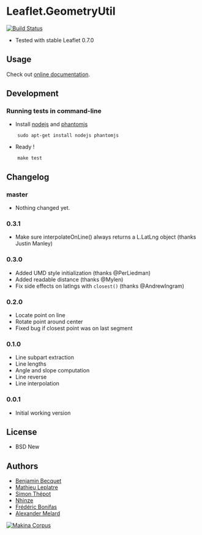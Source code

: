 Leaflet.GeometryUtil
====================

[![Build Status](https://travis-ci.org/makinacorpus/Leaflet.GeometryUtil.png?branch=master)](https://travis-ci.org/makinacorpus/Leaflet.GeometryUtil)

* Tested with stable Leaflet 0.7.0

Usage
-----

Check out [online documentation](http://makinacorpus.github.io/Leaflet.GeometryUtil/).


Development
-----------

### Running tests in command-line

* Install [nodejs](http://nodejs.org) and [phantomjs](http://phantomjs.org)

```
    sudo apt-get install nodejs phantomjs
```

* Ready !

```
    make test
```

Changelog
---------
### master ###

* Nothing changed yet.

### 0.3.1 ###

* Make sure interpolateOnLine() always returns a L.LatLng object (thanks Justin Manley)

### 0.3.0 ###

* Added UMD style initialization (thanks @PerLiedman)
* Added readable distance (thanks @Mylen)
* Fix side effects on latlngs with `closest()` (thanks @AndrewIngram)

### 0.2.0 ###

* Locate point on line
* Rotate point around center
* Fixed bug if closest point was on last segment

### 0.1.0 ###

* Line subpart extraction
* Line lengths
* Angle and slope computation
* Line reverse
* Line interpolation

### 0.0.1 ###

* Initial working version


License
-------

* BSD New


Authors
-------

* [Benjamin Becquet](https://github.com/bbecquet)
* [Mathieu Leplatre](https://github.com/leplatrem)
* [Simon Thépot](https://github.com/djcoin)
* [Nhinze](https://github.com/nhinze)
* [Frédéric Bonifas](https://github.com/fredericbonifas)
* [Alexander Melard](https://github.com/mylen)

[![Makina Corpus](http://depot.makina-corpus.org/public/logo.gif)](http://makinacorpus.com)

